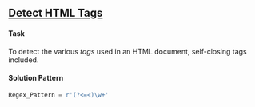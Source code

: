 ## [Detect HTML Tags](https://www.hackerrank.com/challenges/detect-html-tags/problem)

#### Task

To detect the various *tags* used in an HTML document, self-closing tags included.

#### Solution Pattern

```python
Regex_Pattern = r'(?<=<)\w+'
```

